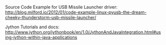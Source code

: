 Source Code Example for USB Missile Launcher driver:
http://blog.milford.io/2012/01/code-example-linux-pyusb-the-dream-cheeky-thunderstorm-usb-missile-launcher/

Jython Tutorials and docs:
http://www.jython.org/jythonbook/en/1.0/JythonAndJavaIntegration.html#using-jython-within-java-applications